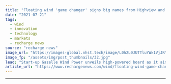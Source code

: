 ```yaml
---
title: "Floating wind 'game changer' signs big names from Highview and Iberdrola plus ex-EU climate chief"
date: "2021-07-21"
tags: 
  - wind
  - innovation
  - technology
  - markets
  - recharge news
source: "recharge news"
image_url: "https://images-global.nhst.tech/image/L0h2L0JUTTluYWk1VjJRY0lnbExYbEc1bDA4TmVYTTVyRkNCb01DRnNHUT0=/nhst/binary/9bfee92dcff8eeaaffccebaffcf3f605"
image_fp: "/assets/img/post_thumbnails/32.jpg"
lead: "Start-up Gazelle Wind Power unveils high-powered board as it aims to commercialise 'best of both worlds' platform technology"
article_url: "https://www.rechargenews.com/wind/floating-wind-game-changer-signs-big-names-from-highview-and-iberdrola-plus-ex-eu-climate-chief/2-1-1042827"
---
```


---
